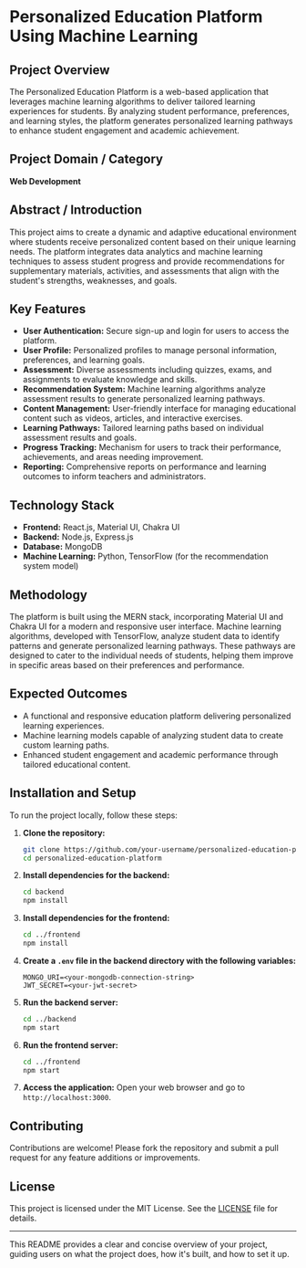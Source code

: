 # Personalized Education Platform Using Machine Learning

## Project Overview

The Personalized Education Platform is a web-based application that leverages machine learning algorithms to deliver tailored learning experiences for students. By analyzing student performance, preferences, and learning styles, the platform generates personalized learning pathways to enhance student engagement and academic achievement.

## Project Domain / Category

**Web Development**

## Abstract / Introduction

This project aims to create a dynamic and adaptive educational environment where students receive personalized content based on their unique learning needs. The platform integrates data analytics and machine learning techniques to assess student progress and provide recommendations for supplementary materials, activities, and assessments that align with the student's strengths, weaknesses, and goals.

## Key Features

- **User Authentication:** Secure sign-up and login for users to access the platform.
- **User Profile:** Personalized profiles to manage personal information, preferences, and learning goals.
- **Assessment:** Diverse assessments including quizzes, exams, and assignments to evaluate knowledge and skills.
- **Recommendation System:** Machine learning algorithms analyze assessment results to generate personalized learning pathways.
- **Content Management:** User-friendly interface for managing educational content such as videos, articles, and interactive exercises.
- **Learning Pathways:** Tailored learning paths based on individual assessment results and goals.
- **Progress Tracking:** Mechanism for users to track their performance, achievements, and areas needing improvement.
- **Reporting:** Comprehensive reports on performance and learning outcomes to inform teachers and administrators.

## Technology Stack

- **Frontend:** React.js, Material UI, Chakra UI
- **Backend:** Node.js, Express.js
- **Database:** MongoDB
- **Machine Learning:** Python, TensorFlow (for the recommendation system model)

## Methodology

The platform is built using the MERN stack, incorporating Material UI and Chakra UI for a modern and responsive user interface. Machine learning algorithms, developed with TensorFlow, analyze student data to identify patterns and generate personalized learning pathways. These pathways are designed to cater to the individual needs of students, helping them improve in specific areas based on their preferences and performance.

## Expected Outcomes

- A functional and responsive education platform delivering personalized learning experiences.
- Machine learning models capable of analyzing student data to create custom learning paths.
- Enhanced student engagement and academic performance through tailored educational content.

## Installation and Setup

To run the project locally, follow these steps:

1. **Clone the repository:**
   ```bash
   git clone https://github.com/your-username/personalized-education-platform.git
   cd personalized-education-platform
   ```

2. **Install dependencies for the backend:**
   ```bash
   cd backend
   npm install
   ```

3. **Install dependencies for the frontend:**
   ```bash
   cd ../frontend
   npm install
   ```

4. **Create a `.env` file in the backend directory with the following variables:**
   ```
   MONGO_URI=<your-mongodb-connection-string>
   JWT_SECRET=<your-jwt-secret>
   ```

5. **Run the backend server:**
   ```bash
   cd ../backend
   npm start
   ```

6. **Run the frontend server:**
   ```bash
   cd ../frontend
   npm start
   ```

7. **Access the application:** 
   Open your web browser and go to `http://localhost:3000`.

## Contributing

Contributions are welcome! Please fork the repository and submit a pull request for any feature additions or improvements.

## License

This project is licensed under the MIT License. See the [LICENSE](LICENSE) file for details.

---

This README provides a clear and concise overview of your project, guiding users on what the project does, how it's built, and how to set it up.
